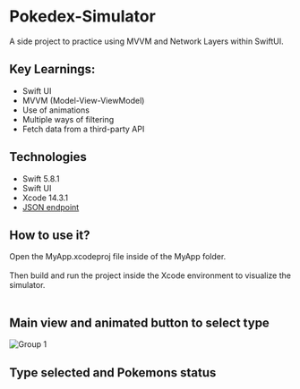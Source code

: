 # Pokedex-Simulator
A side project to practice using MVVM and Network Layers within SwiftUI.

## Key Learnings:

- Swift UI
- MVVM (Model-View-ViewModel) 
- Use of animations
- Multiple ways of filtering
- Fetch data from a third-party API

## Technologies

- Swift 5.8.1
- Swift UI
- Xcode 14.3.1
- [JSON endpoint](https://pokedex-bb36f.firebaseio.com/pokemon.json)


## How to use it?
  
  Open the MyApp.xcodeproj file inside of the MyApp folder.
  <br></br>
  Then build and run the project inside the Xcode environment to visualize the simulator.
  <br></br>

 ## Main view and animated button to select type

![Group 1](https://github.com/nascimento-jgb/Pokedex-Simulator/assets/97626192/3a63b034-42fe-4f2c-b62f-b31154f9e716)

## Type selected and Pokemons status

 
